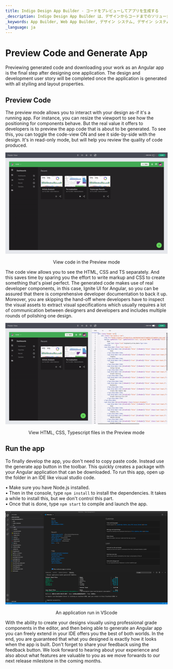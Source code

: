 ```yaml
---
title: Indigo Design App Builder - コードをプレビューしてアプリを生成する
_description: Indigo Design App Builder は、デザインからコードまでのソリューションであり、デザインおよび開発チームが実際の Web アプリケーションを迅速かつ簡単にデザインおよび構築できるようにします。
_keywords: App Builder, Web App Builder, デザイン システム, デザイン システム UX, UI キット, Sketch, Ignite UI for Angular, Sketch to Angular, Angular, Angular デザイン システム, Sketch から コードをエクスポート, Angular 用のデザイン キット, Sketch UI キット
_language: ja
---
```

# Preview Code and Generate App
Previewing generated code and downloading your work as an Angular app is the final step after designing one application. The design and development user story will be completed once the application is generated with all styiling and layout properties.

## Preview Code 

The preview mode allows you to interact with your design as-if it's a running app. For instance, you can resize the viewport to see how the positioning for components behave. But the real value it offers to developers is to preview the app code that is about to be generated. To see this, you can toggle the code-view ON and see it side-by-side with the design. It's in read-only mode, but  will help you review the quality of code produced. 

<img class="responsive-img" src="../images/view-code-Indigo-Design-App-Builder.gif" />
<p style="text-align:center;">View code in the Preview mode</p>

The code view allows you to see the HTML, CSS and TS separately. And this saves time by sparing you the effort to write markup and CSS to create something that's pixel perfect. The generated code makes use of real developer components, in this case, Ignite UI for Angular, so you can be assured that there is comprehensive developer documentation to back it up.
Moreover, you are skipping the hand-off where developers have to inspect the visual assets to extract visual specifications which usually requires a lot of communication between designers and developers and includes multiple rounds of polishing one design.


<img class="responsive-img" src="../images/preview-files-indigo-design-app-builder.gif" />
<p style="text-align:center;">View HTML, CSS, Typescript files in the Preview mode</p>

## Run the app 
To finally develop the app, you don't need to copy paste code. Instead use the generate app button in the toolbar. This quickly creates a package with your Angular application that can be downloaded. To run this app, open up the folder in an IDE like visual studio code. 

•	Make sure you have Node.js installed. <br>
•	Then in the console, type `npm install` to install the dependencies. It takes a while to install this, but we don't control this part. <br>
•	Once that is done, type `npm start` to compile and launch the app.<br>
 
<img class="responsive-img" src="../images/App-VSCode-Indigo-Design-App-Builder.png" srcset="../images/App-VSCode-Indigo-Design-App-Builder @2x.png 2x" />
<p style="text-align:center;">An application run in VScode</p>

With the ability to create your designs visually using professional grade components in the editor, and then being able to generate an Angular app you can freely extend in your IDE offers you the best of both worlds. In the end, you are guaranteed that what you designed is exactly how it looks when the app is built. Don't forget to share your feedback using the feedback button. We look forward to hearing about your experience and also about what features are valuable to you as we move forwards to our next release milestone in the coming months. 